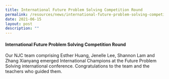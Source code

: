 ```yaml
---
title: International Future Problem Solving Competition Round
permalink: /resources/news/international-future-problem-solving-competition-round/
date: 2021-06-15
layout: post
description: ""
---
```

#### International Future Problem Solving Competition Round

Our NJC team comprising Esther Huang, Jenelle Lee, Shannon Lam and Zhang Xianyang emerged International Champions at the Future Problem Solving international conference. Congratulations to the team and the teachers who guided them.
